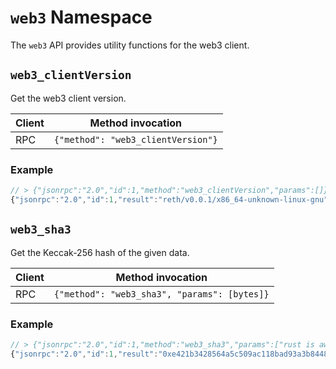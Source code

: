# `web3` Namespace

The `web3` API provides utility functions for the web3 client.

## `web3_clientVersion`

Get the web3 client version.


| Client | Method invocation                  |
|--------|------------------------------------|
| RPC    | `{"method": "web3_clientVersion"}` |

### Example

```js
// > {"jsonrpc":"2.0","id":1,"method":"web3_clientVersion","params":[]}
{"jsonrpc":"2.0","id":1,"result":"reth/v0.0.1/x86_64-unknown-linux-gnu"}
```

## `web3_sha3`

Get the Keccak-256 hash of the given data.

| Client | Method invocation                            |
|--------|----------------------------------------------|
| RPC    | `{"method": "web3_sha3", "params": [bytes]}` |

### Example

```js
// > {"jsonrpc":"2.0","id":1,"method":"web3_sha3","params":["rust is awesome"]}
{"jsonrpc":"2.0","id":1,"result":"0xe421b3428564a5c509ac118bad93a3b84485ec3f927e214b0c4c23076d4bc4e0"}
```